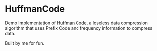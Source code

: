 # HuffmanCode

Demo Implementation of [Huffman Code](https://en.wikipedia.org/wiki/Huffman_coding), a loseless data 
compression algorithm that uses Prefix Code and frequency information to compress data.

Built by me for fun.
